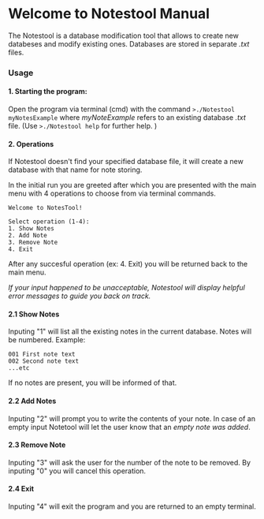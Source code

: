 <h1>Welcome to Notestool Manual</h1>

The Notestool is a database modification tool that allows to create new databeses and modify existing ones.
Databases are stored in separate <i>.txt</i> files.

### Usage

#### 1. Starting the program:
Open the program via terminal (cmd) with the command <code>>./Notestool myNotesExample</code> where <i>myNoteExample</i> refers to an existing database <i>.txt</i> file.
(Use <code>>./Notestool help</code> for further help. )

#### 2. Operations
If Notestool doesn't find your specified database file, it will create a new database with that name for note storing.

In the initial run you are greeted after which you are presented with the main menu with 4 operations to choose from via terminal commands.


    Welcome to NotesTool!

    Select operation (1-4):
    1. Show Notes
    2. Add Note
    3. Remove Note
    4. Exit



After any succesful operation (ex: 4. Exit) you will be returned back to the main menu.

*If your input happened to be unacceptable, Notestool will display helpful error messages to guide you back on track.*

#### 2.1 Show Notes
Inputing "1" will list all the existing notes in the current database. Notes will be numbered. 
Example:

    001 First note text
    002 Second note text
    ...etc

If no notes are present, you will be informed of that.

#### 2.2 Add Notes
Inputing "2" will prompt you to write the contents of your note. 
In case of an empty input Notetool will let the user know that an *empty note was added*.

#### 2.3 Remove Note
Inputing "3" will ask the user for the number of the note to be removed.
By inputing "0" you will cancel this operation.

#### 2.4 Exit

Inputing "4" will exit the program and you are returned to an empty terminal.

